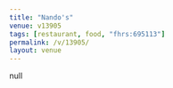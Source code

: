 ```yaml
---
title: "Nando's"
venue: v13905
tags: [restaurant, food, "fhrs:695113"]
permalink: /v/13905/
layout: venue
---
```

null